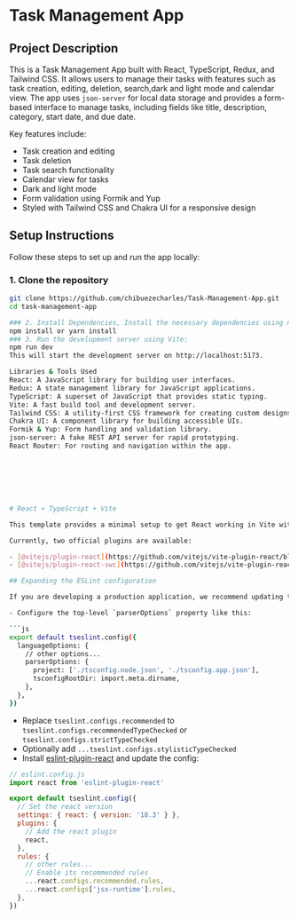 # Task Management App

## Project Description

This is a Task Management App built with React, TypeScript, Redux, and Tailwind CSS. It allows users to manage their tasks with features such as task creation, editing, deletion, search,dark and light mode and calendar view. The app uses `json-server` for local data storage and provides a form-based interface to manage tasks, including fields like title, description, category, start date, and due date.

Key features include:
- Task creation and editing
- Task deletion
- Task search functionality
- Calendar view for tasks
- Dark and light mode
- Form validation using Formik and Yup
- Styled with Tailwind CSS and Chakra UI for a responsive design

## Setup Instructions

Follow these steps to set up and run the app locally:

### 1. Clone the repository

```bash
git clone https://github.com/chibuezecharles/Task-Management-App.git
cd task-management-app

### 2. Install Dependencies, Install the necessary dependencies using npm or yarn.
npm install or yarn install
### 3. Run the development server using Vite:
npm run dev
This will start the development server on http://localhost:5173.

Libraries & Tools Used
React: A JavaScript library for building user interfaces.
Redux: A state management library for JavaScript applications.
TypeScript: A superset of JavaScript that provides static typing.
Vite: A fast build tool and development server.
Tailwind CSS: A utility-first CSS framework for creating custom designs.
Chakra UI: A component library for building accessible UIs.
Formik & Yup: Form handling and validation library.
json-server: A fake REST API server for rapid prototyping.
React Router: For routing and navigation within the app.







# React + TypeScript + Vite

This template provides a minimal setup to get React working in Vite with HMR and some ESLint rules.

Currently, two official plugins are available:

- [@vitejs/plugin-react](https://github.com/vitejs/vite-plugin-react/blob/main/packages/plugin-react/README.md) uses [Babel](https://babeljs.io/) for Fast Refresh
- [@vitejs/plugin-react-swc](https://github.com/vitejs/vite-plugin-react-swc) uses [SWC](https://swc.rs/) for Fast Refresh

## Expanding the ESLint configuration

If you are developing a production application, we recommend updating the configuration to enable type aware lint rules:

- Configure the top-level `parserOptions` property like this:

```js
export default tseslint.config({
  languageOptions: {
    // other options...
    parserOptions: {
      project: ['./tsconfig.node.json', './tsconfig.app.json'],
      tsconfigRootDir: import.meta.dirname,
    },
  },
})
```

- Replace `tseslint.configs.recommended` to `tseslint.configs.recommendedTypeChecked` or `tseslint.configs.strictTypeChecked`
- Optionally add `...tseslint.configs.stylisticTypeChecked`
- Install [eslint-plugin-react](https://github.com/jsx-eslint/eslint-plugin-react) and update the config:

```js
// eslint.config.js
import react from 'eslint-plugin-react'

export default tseslint.config({
  // Set the react version
  settings: { react: { version: '18.3' } },
  plugins: {
    // Add the react plugin
    react,
  },
  rules: {
    // other rules...
    // Enable its recommended rules
    ...react.configs.recommended.rules,
    ...react.configs['jsx-runtime'].rules,
  },
})
```
